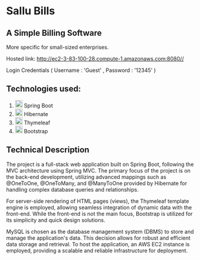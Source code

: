 # Sallu Bills
<h2>A Simple Billing Software</h2>
    <p>More specific for small-sized enterprises.</p>
    <p>Hosted link: <a href="http://ec2-3-83-100-28.compute-1.amazonaws.com:8080/" target="_blank">http://ec2-3-83-100-28.compute-1.amazonaws.com:8080//</a></p>
    <p>Login Credentials ( Username : 'Guest' , Password : '12345' )</p>
    <div class="technologies">
        <h2>Technologies used:</h2>
        <ol class="tech-list">
            <li>
                <img class="tech-icon" src="https://img.icons8.com/?size=512&id=2oBx9FpXcbLa&format=png" alt="Spring Boot Icon" width="20px">
                Spring Boot
            </li>
            <li>
              <img class="tech-icon" src="https://encrypted-tbn0.gstatic.com/images?q=tbn:ANd9GcRxQvUjVHLyCyHwToTJAd-y5amju86_oOYJQYul4499pzD8rHuBKKaz6-EjupHUC65DJZA&usqp=CAU" width="20px" alt="Hibernate Icon">
                Hibernate
            </li>
            <li>
                <img class="tech-icon" src="https://www.thymeleaf.org/images/thymeleaf.png" width="20px" alt="Thymeleaf Icon">
                Thymeleaf
            </li>
            <li>
                <img class="tech-icon" src="https://getbootstrap.com/docs/5.3/assets/brand/bootstrap-logo-shadow.png" width="20px" alt="Bootstrap Icon">
                Bootstrap
            </li>
        </ol>
    </div>
    <div class="description">
        <h2>Technical Description</h2>
        <p>The project is a full-stack web application built on Spring Boot, following the MVC architecture using
            Spring MVC. The primary focus of the project is on the back-end development, utilizing advanced mappings
            such as @OneToOne, @OneToMany, and @ManyToOne provided by Hibernate for handling complex database queries
            and relationships.</p>
        <p>For server-side rendering of HTML pages (views), the Thymeleaf template engine is employed, allowing
            seamless integration of dynamic data with the front-end. While the front-end is not the main focus,
            Bootstrap is utilized for its simplicity and quick design solutions.</p>
        <p>MySQL is chosen as the database management system (DBMS) to store and manage the application's data. This
            decision allows for robust and efficient data storage and retrieval. To host the application, an AWS EC2
            instance is employed, providing a scalable and reliable infrastructure for deployment.</p>
    </div>
